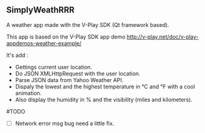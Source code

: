 ## SimplyWeathRRR
A weather app made with the V-Play SDK (Qt framework based).

This app is based on the V-Play SDK app demo http://v-play.net/doc/v-play-appdemos-weather-example/

It's add :
* Gettings current user location.
* Do JSON XMLHttpRequest with the user location.
* Parse JSON data from Yahoo Weather API.
* Dispaly the lowest and the highest temperature in °C and °F with a cool animation.
* Also display the humidity in % and the visibility (miles and kilometers).

#TODO
- [ ] Network error msg bug need a little fix.

